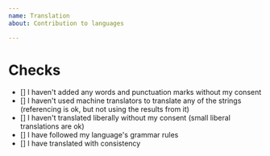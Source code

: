 ```yaml
---
name: Translation
about: Contribution to languages

---
```


# Checks
<!-- Check these boxes if they apply to you -->
- [] I haven't added any words and punctuation marks without my consent
- [] I haven't used machine translators to translate any of the strings (referencing is ok, but not using the results from it)
- [] I haven't translated liberally without my consent (small liberal translations are ok)
- [] I have followed my language's grammar rules
- [] I have translated with consistency